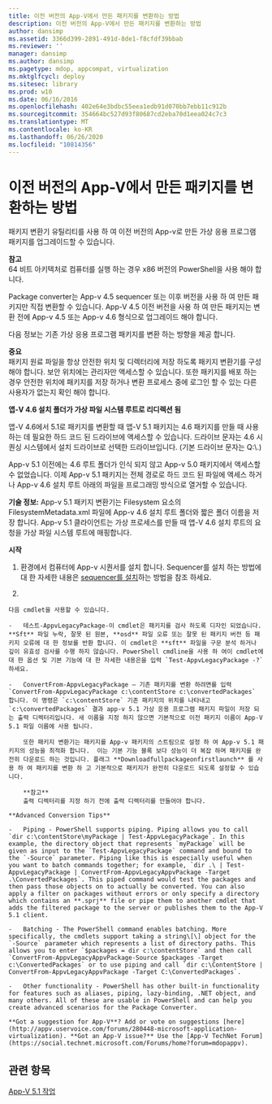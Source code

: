 ```yaml
---
title: 이전 버전의 App-V에서 만든 패키지를 변환하는 방법
description: 이전 버전의 App-V에서 만든 패키지를 변환하는 방법
author: dansimp
ms.assetid: 3366d399-2891-491d-8de1-f8cfdf39bbab
ms.reviewer: ''
manager: dansimp
ms.author: dansimp
ms.pagetype: mdop, appcompat, virtualization
ms.mktglfcycl: deploy
ms.sitesec: library
ms.prod: w10
ms.date: 06/16/2016
ms.openlocfilehash: 402e64e3bdbc55eea1edb91d070bb7ebb11c912b
ms.sourcegitcommit: 354664bc527d93f80687cd2eba70d1eea024c7c3
ms.translationtype: MT
ms.contentlocale: ko-KR
ms.lasthandoff: 06/26/2020
ms.locfileid: "10814356"
---
```

# 이전 버전의 App-V에서 만든 패키지를 변환하는 방법


패키지 변환기 유틸리티를 사용 하 여 이전 버전의 App-v로 만든 가상 응용 프로그램 패키지를 업그레이드할 수 있습니다.

**참고**  
64 비트 아키텍처로 컴퓨터를 실행 하는 경우 x86 버전의 PowerShell을 사용 해야 합니다.



Package converter는 App-v 4.5 sequencer 또는 이후 버전을 사용 하 여 만든 패키지만 직접 변환할 수 있습니다. App-V 4.5 이전 버전을 사용 하 여 만든 패키지는 변환 전에 App-v 4.5 또는 App-v 4.6 형식으로 업그레이드 해야 합니다.

다음 정보는 기존 가상 응용 프로그램 패키지를 변환 하는 방향을 제공 합니다.

**중요**  
패키지 원료 파일을 항상 안전한 위치 및 디렉터리에 저장 하도록 패키지 변환기를 구성 해야 합니다. 보안 위치에는 관리자만 액세스할 수 있습니다. 또한 패키지를 배포 하는 경우 안전한 위치에 패키지를 저장 하거나 변환 프로세스 중에 로그인 할 수 있는 다른 사용자가 없는지 확인 해야 합니다.



**앱-V 4.6 설치 폴더가 가상 파일 시스템 루트로 리디렉션 됨**

앱-V 4.6에서 5.1로 패키지를 변환할 때 앱-V 5.1 패키지는 4.6 패키지를 만들 때 사용 하는 데 필요한 하드 코드 된 드라이브에 액세스할 수 있습니다. 드라이브 문자는 4.6 시퀀싱 시스템에서 설치 드라이브로 선택한 드라이브입니다. (기본 드라이브 문자는 Q:\\.)

App-v 5.1 이전에는 4.6 루트 폴더가 인식 되지 않고 App-v 5.0 패키지에서 액세스할 수 없었습니다. 이제 App-v 5.1 패키지는 전체 경로로 하드 코드 된 파일에 액세스 하거나 App-v 4.6 설치 루트 아래의 파일을 프로그래밍 방식으로 열거할 수 있습니다.

**기술 정보:** App-v 5.1 패키지 변환기는 Filesystem 요소의 FilesystemMetadata.xml 파일에 App-v 4.6 설치 루트 폴더와 짧은 폴더 이름을 저장 합니다. App-v 5.1 클라이언트는 가상 프로세스를 만들 때 앱-V 4.6 설치 루트의 요청을 가상 파일 시스템 루트에 매핑합니다.

**시작**

1.  환경에서 컴퓨터에 App-v 시퀀서를 설치 합니다. Sequencer를 설치 하는 방법에 대 한 자세한 내용은 [sequencer를 설치](how-to-install-the-sequencer-51beta-gb18030.md)하는 방법을 참조 하세요.

2.  

    다음 cmdlet을 사용할 수 있습니다.

    -   테스트-AppvLegacyPackage-이 cmdlet은 패키지를 검사 하도록 디자인 되었습니다. **Sft** 파일 누락, 잘못 된 원본, **osd** 파일 오류 또는 잘못 된 패키지 버전 등 패키지 오류에 대 한 정보를 반환 합니다. 이 cmdlet은 **sft** 파일을 구문 분석 하거나 깊이 유효성 검사를 수행 하지 않습니다. PowerShell cmdline을 사용 하 여이 cmdlet에 대 한 옵션 및 기본 기능에 대 한 자세한 내용은을 입력 `Test-AppvLegacyPackage -?` 하세요.

    -   ConvertFrom-AppvLegacyPackage – 기존 패키지를 변환 하려면를 입력 `ConvertFrom-AppvLegacyPackage c:\contentStore c:\convertedPackages` 합니다. 이 명령은 `c:\contentStore` 기존 패키지의 위치를 나타내고 `c:\convertedPackages` 결과 app-v 5.1 가상 응용 프로그램 패키지 파일이 저장 되는 출력 디렉터리입니다. 새 이름을 지정 하지 않으면 기본적으로 이전 패키지 이름이 App-V 5.1 파일 이름에 사용 됩니다.

        또한 패키지 변환기는 패키지를 App-v 패키지의 스트림으로 설정 하 여 App-v 5.1 패키지의 성능을 최적화 합니다.  이는 기본 기능 블록 보다 성능이 더 복잡 하며 패키지를 완전히 다운로드 하는 것입니다. 플래그 **Downloadfullpackageonfirstlaunch** 를 사용 하 여 패키지를 변환 하 고 기본적으로 패키지가 완전히 다운로드 되도록 설정할 수 있습니다.

        **참고**  
        출력 디렉터리를 지정 하기 전에 출력 디렉터리를 만들어야 합니다.



~~~
**Advanced Conversion Tips**

-   Piping - PowerShell supports piping. Piping allows you to call `dir c:\contentStore\myPackage | Test-AppvLegacyPackage`. In this example, the directory object that represents `myPackage` will be given as input to the `Test-AppvLegacyPackage` command and bound to the `-Source` parameter. Piping like this is especially useful when you want to batch commands together; for example, `dir .\ | Test-AppvLegacyPackage | ConvertFrom-AppvLegacyAppvPackage -Target .\ConvertedPackages`. This piped command would test the packages and then pass those objects on to actually be converted. You can also apply a filter on packages without errors or only specify a directory which contains an **.sprj** file or pipe them to another cmdlet that adds the filtered package to the server or publishes them to the App-V 5.1 client.

-   Batching - The PowerShell command enables batching. More specifically, the cmdlets support taking a string\[\] object for the `-Source` parameter which represents a list of directory paths. This allows you to enter `$packages = dir c:\contentStore` and then call `ConvertFrom-AppvLegacyAppvPackage-Source $packages -Target c:\ConvertedPackages` or to use piping and call `dir c:\ContentStore | ConvertFrom-AppvLegacyAppvPackage -Target C:\ConvertedPackages`.

-   Other functionality - PowerShell has other built-in functionality for features such as aliases, piping, lazy-binding, .NET object, and many others. All of these are usable in PowerShell and can help you create advanced scenarios for the Package Converter.

**Got a suggestion for App-V**? Add or vote on suggestions [here](http://appv.uservoice.com/forums/280448-microsoft-application-virtualization). **Got an App-V issue?** Use the [App-V TechNet Forum](https://social.technet.microsoft.com/Forums/home?forum=mdopappv).
~~~

## 관련 항목


[App-V 5.1 작업](operations-for-app-v-51.md)









